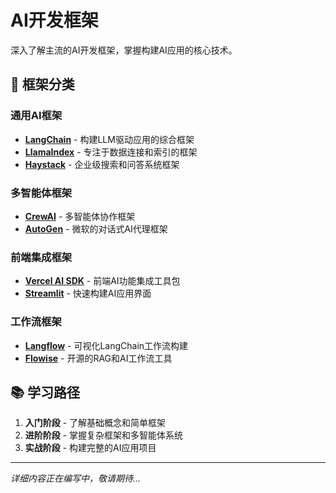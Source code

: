 # AI开发框架

深入了解主流的AI开发框架，掌握构建AI应用的核心技术。

## 🔧 框架分类

### 通用AI框架
- **[LangChain](https://www.langchain.com/)** - 构建LLM驱动应用的综合框架
- **[LlamaIndex](https://www.llamaindex.ai/)** - 专注于数据连接和索引的框架
- **[Haystack](https://haystack.deepset.ai/)** - 企业级搜索和问答系统框架

### 多智能体框架
- **[CrewAI](https://www.crewai.com/)** - 多智能体协作框架
- **[AutoGen](https://microsoft.github.io/autogen/)** - 微软的对话式AI代理框架

### 前端集成框架
- **[Vercel AI SDK](https://sdk.vercel.ai/)** - 前端AI功能集成工具包
- **[Streamlit](https://streamlit.io/)** - 快速构建AI应用界面

### 工作流框架
- **[Langflow](https://www.langflow.org/)** - 可视化LangChain工作流构建
- **[Flowise](https://flowiseai.com/)** - 开源的RAG和AI工作流工具

## 📚 学习路径

1. **入门阶段** - 了解基础概念和简单框架
2. **进阶阶段** - 掌握复杂框架和多智能体系统
3. **实战阶段** - 构建完整的AI应用项目

---

*详细内容正在编写中，敬请期待...*